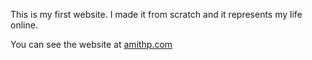 This is my first website. I made it from scratch and it represents my life online.

You can see the website at [amithp.com](url)
